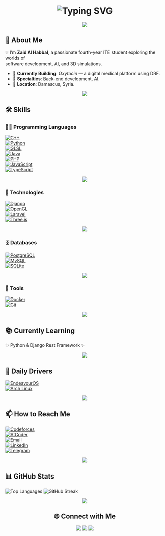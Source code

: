 <!-- Banner -->
<h1 align="center">
  <img src="https://readme-typing-svg.herokuapp.com?font=Fira+Code&size=32&pause=1000&color=00F0FF&center=true&vCenter=true&width=600&lines=Ahlean+Habiby!+👋;Welcome+to+Zaid+Al+Habbal's+Hub;fourth-Year+ITE+Student;Back-End+%7C+AI+%7C+3D+Simulations" alt="Typing SVG" />
</h1>

<p align="center">
  <img src="https://capsule-render.vercel.app/api?type=rect&color=00f0ff&height=2&section=footer"/>
</p>


## 🚀 About Me

💡 I’m **Zaid Al Habbal**, a passionate fourth-year ITE student exploring the worlds of  
software development, AI, and 3D simulations.  

- 🌱 **Currently Building**: *Oxytocin* — a digital medical platform using DRF.  
- 🎨 **Specialties**: Back-end development, AI.  
- 📍 **Location**: Damascus, Syria.  

<p align="center">
  <img src="https://capsule-render.vercel.app/api?type=rect&color=00f0ff&height=2&section=footer"/>
</p>


## 🛠️ Skills  

### 👨‍💻 Programming Languages  
[![C++](https://img.shields.io/badge/C%2B%2B-0A192F?style=for-the-badge&logo=c%2B%2B&logoColor=00F0FF)](https://isocpp.org/)  
[![Python](https://img.shields.io/badge/Python-0A192F?style=for-the-badge&logo=python&logoColor=00F0FF)](https://www.python.org/)  
[![GLSL](https://img.shields.io/badge/GLSL-0A192F?style=for-the-badge&logo=opengl&logoColor=00F0FF)](https://www.khronos.org/opengl/wiki/Core_Language_(GLSL))  
[![Java](https://img.shields.io/badge/Java-0A192F?style=for-the-badge&logo=openjdk&logoColor=00F0FF)](https://www.java.com/)                                     
[![PHP](https://img.shields.io/badge/PHP-0A192F?style=for-the-badge&logo=php&logoColor=00F0FF)](https://www.php.net/)  
[![JavaScript](https://img.shields.io/badge/JavaScript-0A192F?style=for-the-badge&logo=javascript&logoColor=00F0FF)](https://developer.mozilla.org/en-US/docs/Web/JavaScript)  
[![TypeScript](https://img.shields.io/badge/TypeScript-0A192F?style=for-the-badge&logo=typescript&logoColor=00F0FF)](https://www.typescriptlang.org/)  

<p align="center">
  <img src="https://capsule-render.vercel.app/api?type=rect&color=00f0ff&height=2&section=footer"/>
</p>


### 🧩 Technologies  
[![Django](https://img.shields.io/badge/Django-0A192F?style=for-the-badge&logo=django&logoColor=00F0FF)](https://www.djangoproject.com/)  
[![OpenGL](https://img.shields.io/badge/OpenGL-0A192F?style=for-the-badge&logo=opengl&logoColor=00F0FF)](https://www.opengl.org/)  
[![Laravel](https://img.shields.io/badge/Laravel-0A192F?style=for-the-badge&logo=laravel&logoColor=00F0FF)](https://laravel.com/)  
[![Three.js](https://img.shields.io/badge/Three.js-0A192F?style=for-the-badge&logo=three.js&logoColor=00F0FF)](https://threejs.org/)  

<p align="center">
  <img src="https://capsule-render.vercel.app/api?type=rect&color=00f0ff&height=2&section=footer"/>
</p>


### 🗄️ Databases  
[![PostgreSQL](https://img.shields.io/badge/PostgreSQL-0A192F?style=for-the-badge&logo=postgresql&logoColor=00F0FF)](https://www.postgresql.org/)  
[![MySQL](https://img.shields.io/badge/MySQL-0A192F?style=for-the-badge&logo=mysql&logoColor=00F0FF)](https://www.mysql.com/)  
[![SQLite](https://img.shields.io/badge/SQLite-0A192F?style=for-the-badge&logo=sqlite&logoColor=00F0FF)](https://www.sqlite.org/)  

<p align="center">
  <img src="https://capsule-render.vercel.app/api?type=rect&color=00f0ff&height=2&section=footer"/>
</p>


### 🔧 Tools  
[![Docker](https://img.shields.io/badge/Docker-0A192F?style=for-the-badge&logo=docker&logoColor=00F0FF)](https://www.docker.com/)  
[![Git](https://img.shields.io/badge/Git-0A192F?style=for-the-badge&logo=git&logoColor=00F0FF)](https://git-scm.com/)  

<p align="center">
  <img src="https://capsule-render.vercel.app/api?type=rect&color=00f0ff&height=2&section=footer"/>
</p>


## 📚 Currently Learning  
✨ Python & Django Rest Framework ✨  

<p align="center">
  <img src="https://capsule-render.vercel.app/api?type=rect&color=00f0ff&height=2&section=footer"/>
</p>


## 🐧 Daily Drivers  
[![EndeavourOS](https://img.shields.io/badge/EndeavourOS-0A192F?style=for-the-badge&logo=endeavouros&logoColor=00F0FF)](https://endeavouros.com/)  
[![Arch Linux](https://img.shields.io/badge/Arch%20Linux-0A192F?style=for-the-badge&logo=arch-linux&logoColor=00F0FF)](https://archlinux.org/)  

<p align="center">
  <img src="https://capsule-render.vercel.app/api?type=rect&color=00f0ff&height=2&section=footer"/>
</p>


## 📫 How to Reach Me  

[![Codeforces](https://img.shields.io/badge/Codeforces-0A192F?style=for-the-badge&logo=codeforces&logoColor=00F0FF)](https://codeforces.com/profile/Zaid_Al_Habbal)  
[![AtCoder](https://img.shields.io/badge/AtCoder-0A192F?style=for-the-badge&logo=atcoder&logoColor=00F0FF)](https://atcoder.jp/users/Zaid_Al_Habbal)  
[![Email](https://img.shields.io/badge/Email-0A192F?style=for-the-badge&logo=gmail&logoColor=00F0FF)](mailto:alhabbalzaid10@gmail.com)  
[![LinkedIn](https://img.shields.io/badge/LinkedIn-0A192F?style=for-the-badge&logo=linkedin&logoColor=00F0FF)](https://www.linkedin.com/in/zaid-al-habbal-037525263)  
[![Telegram](https://img.shields.io/badge/Telegram-0A192F?style=for-the-badge&logo=telegram&logoColor=00F0FF)](https://t.me/Zaid_Al_Habbal)  

<p align="center">
  <img src="https://capsule-render.vercel.app/api?type=rect&color=00f0ff&height=2&section=footer"/>
</p>


## 📊 GitHub Stats  
![Top Languages](https://github-readme-stats.vercel.app/api/top-langs/?username=Zaid-Al-Habbal&layout=compact&langs_count=8&theme=tokyonight&hide_border=true&bg_color=0A192F&title_color=00F0FF&text_color=FFFFFF) ![GitHub Streak](https://github-readme-streak-stats.herokuapp.com/?user=Zaid-Al-Habbal&theme=tokyonight&hide_border=true&background=0A192F&stroke=00F0FF&ring=00F0FF&fire=00F0FF&currStreakLabel=00F0FF)  

<p align="center">
  <img src="https://capsule-render.vercel.app/api?type=rect&color=00f0ff&height=2&section=footer"/>
</p>

<h2 align="center"> 🌐 Connect with Me </h2>
<p align="center">
  <a href="https://t.me/Zaid_Al_Habbal"><img src="https://img.shields.io/badge/Telegram-0A192F?style=for-the-badge&logo=telegram&logoColor=00F0FF" /></a>
  <a href="mailto:alhabbalzaid10@gmail.com"><img src="https://img.shields.io/badge/Gmail-0A192F?style=for-the-badge&logo=gmail&logoColor=00F0FF" /></a>
  <a href="https://www.linkedin.com/in/zaid-al-habbal-037525263"><img src="https://img.shields.io/badge/LinkedIn-0A192F?style=for-the-badge&logo=linkedin&logoColor=00F0FF" /></a>
</p>  
